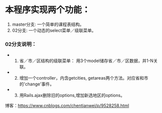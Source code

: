 # 本程序实现两个功能：

1. master分支: 一个简单的课程表结构。
2. 02分支: 一个动态的select菜单／级联菜单。

### 02分支说明：

- 1. 省／市／区结构的级联菜单： 用3个model储存省／市／区数据，并1-N关联。
- 2. 增加一个controller，内含getcities, getareas两个方法。对应省和市的'change'事件。
- 3. 用Rails.ajax删除旧的options,增加新选地区的options。

博客：https://www.cnblogs.com/chentianwei/p/9528258.html
